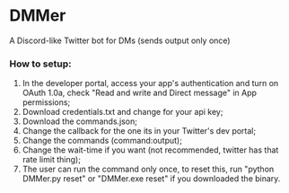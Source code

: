 # DMMer
A Discord-like Twitter bot for DMs (sends output only once)

### How to setup:
1. In the developer portal, access your app's authentication and turn on OAuth 1.0a, check "Read and write and Direct message" in App permissions;
1. Download credentials.txt and change for your api key;
1. Download the commands.json;
1. Change the callback for the one its in your Twitter's dev portal;
1. Change the commands (command:output);
1. Change the wait-time if you want (not recommended, twitter has that rate limit thing);
1. The user can run the command only once, to reset this, run "python DMMer.py reset" or "DMMer.exe reset" if you downloaded the binary.